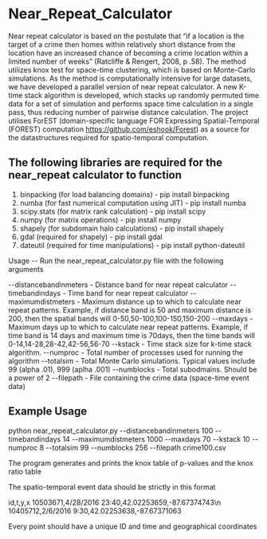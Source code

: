 # Near_Repeat_Calculator
Near repeat calculator is based on the postulate that “if a location is the target of a crime then homes within relatively short distance from the location have an increased chance of becoming a crime location within a limited number of weeks” (Ratcliffe & Rengert, 2008, p .58).
The method utilizes knox test for space-time clustering, which is based on Monte-Carlo simulations. As the method is computationally intensive for large datasets, we have developed a parallel version of near repeat calculator. A new K-time stack algorithm is developed, which stacks up randomly permuted time data for a set of simulation and performs space time calculation in a single pass, thus reducing number of pairwise distance calculation. The project utilises ForEST (domain-specific language FOR Expressing Spatial-Temporal (FOREST) computation https://github.com/eshook/Forest) as a source for the datastructures required for spatio-temporal computation. 

The following libraries are required for the near_repeat calculator to function
------------------------------------------------------------------------------------

1) binpacking (for load balancing domains) - pip install binpacking
2) numba (for fast numerical computation using JIT) - pip install numba
3) scipy.stats (for matrix rank calculation) - pip install scipy
4) numpy (for matrix operations) - pip install numpy
5) shapely (for subdomain halo calculations) - pip install shapely
6) gdal (required for shapely) - pip install gdal
7) dateutil (required for time manipulations) - pip install python-dateutil

Usage -- Run the near_repeat_calculator.py file with the following arguments

--distancebandinmeters       -   Distance band for near repeat calculator
--timebandindays             -   Time band for near repeat calculator
--maximumdistmeters          -   Maximum distance up to which to calculate near repeat patterns. Example, if distance band is 50 and maximum distance is 200, then the spatial bands will 0-50,50-100,100-150,150-200
--maxdays                    -   Maximum days up to which to calculate near repeat patterns. Example, if time band is 14 days and maximum time is 70days, then the time bands will 0-14,14-28,28-42,42-56,56-70
--kstack                     -   Time stack size for k-time stack algorithm. 
--numproc                    -   Total number of processes used for running the algorithm
--totalsim                   -   Total Monte Carlo simulations. Typical values include 99 (alpha .01), 999 (aplha .001)
--numblocks                  -   Total subodmains. Should be a power of 2
--filepath                   -   File containing the crime data (space-time event data)

Example Usage
---------------------
python near_repeat_calculator.py --distancebandinmeters 100 --timebandindays 14 --maximumdistmeters 1000 --maxdays 70 --kstack 10 --numproc 8 --totalsim 99 --numblocks 256 --filepath crime100.csv

The program generates and prints the knox table of p-values and the knox ratio table

The spatio-temporal event data should be strictly in this format

id,t,y,x
10503671,4/28/2016 23:40,42.02253659,-87.67374743\n
10405712,2/6/2016 9:30,42.02253638,-87.67371063

Every point should have a unique ID and time and geographical coordinates


